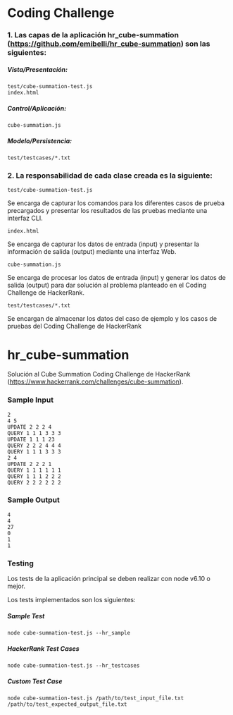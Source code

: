 # Coding Challenge
### 1. Las capas de la aplicación hr_cube-summation (https://github.com/emibelli/hr_cube-summation) son las siguientes:
##### Vista/Presentación:
```
test/cube-summation-test.js
index.html
```
##### Control/Aplicación: 
```
cube-summation.js
```
##### Modelo/Persistencia:
```
test/testcases/*.txt
```

### 2. La responsabilidad de cada clase creada es la siguiente:
```
test/cube-summation-test.js
```
Se encarga de capturar los comandos para los diferentes casos de prueba precargados y presentar los resultados de las pruebas mediante una interfaz CLI.
```
index.html
```
Se encarga de capturar los datos de entrada (input) y presentar la información de salida (output) mediante una interfaz Web.
```
cube-summation.js
```
Se encarga de procesar los datos de entrada (input) y generar los datos de salida (output) para dar solución al problema planteado en el Coding Challenge de HackerRank.
```
test/testcases/*.txt
```
Se encargan de almacenar los datos del caso de ejemplo y los casos de pruebas del Coding Challenge de HackerRank

# hr_cube-summation
Solución al Cube Summation Coding Challenge de HackerRank (https://www.hackerrank.com/challenges/cube-summation).

### Sample Input
```
2
4 5
UPDATE 2 2 2 4
QUERY 1 1 1 3 3 3
UPDATE 1 1 1 23
QUERY 2 2 2 4 4 4
QUERY 1 1 1 3 3 3
2 4
UPDATE 2 2 2 1
QUERY 1 1 1 1 1 1
QUERY 1 1 1 2 2 2
QUERY 2 2 2 2 2 2
```

### Sample Output 
```
4
4
27
0
1
1
```

### Testing
Los tests de la aplicación principal se deben realizar con node v6.10 o mejor.

Los tests implementados son los siguientes:

##### Sample Test
`
node cube-summation-test.js --hr_sample
`

##### HackerRank Test Cases
`
node cube-summation-test.js --hr_testcases
`

##### Custom Test Case
`
node cube-summation-test.js /path/to/test_input_file.txt /path/to/test_expected_output_file.txt
`
